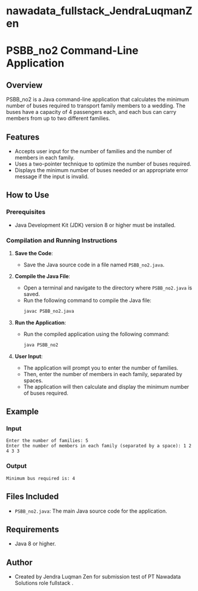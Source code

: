 # nawadata_fullstack_JendraLuqmanZen

# PSBB_no2 Command-Line Application

## Overview
PSBB_no2 is a Java command-line application that calculates the minimum number of buses required to transport family members to a wedding. The buses have a capacity of 4 passengers each, and each bus can carry members from up to two different families.

## Features
- Accepts user input for the number of families and the number of members in each family.
- Uses a two-pointer technique to optimize the number of buses required.
- Displays the minimum number of buses needed or an appropriate error message if the input is invalid.

## How to Use
### Prerequisites
- Java Development Kit (JDK) version 8 or higher must be installed.

### Compilation and Running Instructions
1. **Save the Code**:
   - Save the Java source code in a file named `PSBB_no2.java`.

2. **Compile the Java File**:
   - Open a terminal and navigate to the directory where `PSBB_no2.java` is saved.
   - Run the following command to compile the Java file:
     ```sh
     javac PSBB_no2.java
     ```

3. **Run the Application**:
   - Run the compiled application using the following command:
     ```sh
     java PSBB_no2
     ```

4. **User Input**:
   - The application will prompt you to enter the number of families.
   - Then, enter the number of members in each family, separated by spaces.
   - The application will then calculate and display the minimum number of buses required.

## Example
### Input
```
Enter the number of families: 5
Enter the number of members in each family (separated by a space): 1 2 4 3 3
```

### Output
```
Minimum bus required is: 4
```

## Files Included
- `PSBB_no2.java`: The main Java source code for the application.

## Requirements
- Java 8 or higher.


## Author
- Created by Jendra Luqman Zen for submission test of PT Nawadata Solutions role fullstack .

